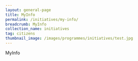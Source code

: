 ```yaml
---
layout: general-page
title: MyInfo
permalink: /initiatives/my-info/
breadcrumb: MyInfo
collection_name: initiatives
tag: citizens
thumbnail_image: /images/programmes/initiatives/test.jpg
---
```


MyInfo